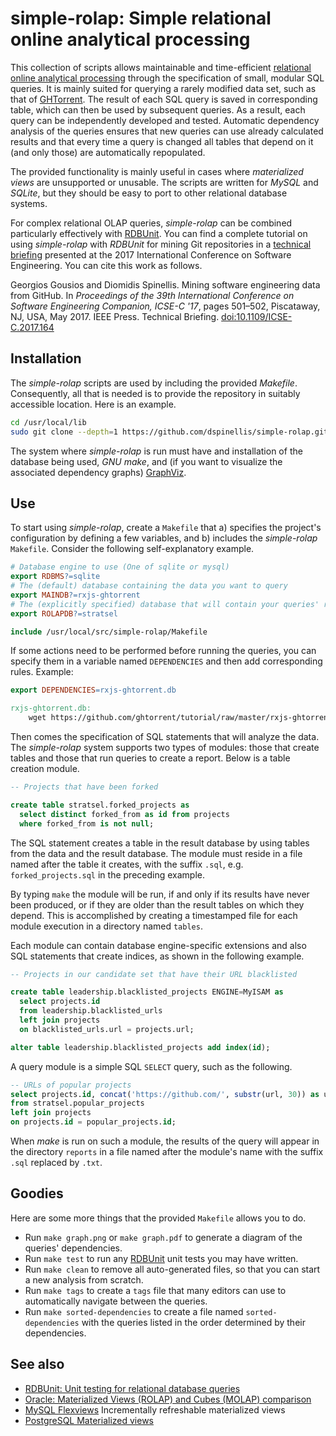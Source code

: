 # simple-rolap: Simple relational online analytical processing

This collection of scripts allows maintainable and time-efficient
[relational online analytical processing](https://en.wikipedia.org/wiki/Online_analytical_processing#Relational_OLAP_.28ROLAP.29) through the
specification of small, modular SQL queries.
It is mainly suited for querying a rarely modified data set,
such as that of [GHTorrent](http://ghtorrent.org/).
The result of each SQL query is saved in corresponding table,
which can then be used by subsequent queries.
As a result, each query can be independently developed and tested.
Automatic dependency analysis of the queries ensures that
new queries can use already calculated results and that every
time a query is changed all tables that depend on it (and only those)
are automatically repopulated.

The provided functionality is mainly useful in cases where *materialized views*
are unsupported or unusable.
The scripts are written for *MySQL* and *SQLite*,
but they should be easy to port to other relational database systems.

For complex relational OLAP queries, *simple-rolap* can be combined particularly
effectively with [RDBUnit](https://github.com/dspinellis/rdbunit).
You can find a complete tutorial on using *simple-rolap* with *RDBUnit*
for mining Git repositories in a
[technical briefing](https://www.spinellis.gr/git-mine-briefing/)
presented at the 2017 International Conference on Software Engineering.
You can cite this work as follows.

Georgios Gousios and Diomidis Spinellis. Mining software engineering data from GitHub. In *Proceedings of the 39th International Conference on Software Engineering Companion, ICSE-C '17*, pages 501–502, Piscataway, NJ, USA, May 2017. IEEE Press. Technical Briefing. [doi:10.1109/ICSE-C.2017.164](https://dx.doi.org/10.1109%2FICSE-C.2017.164)

## Installation
The *simple-rolap* scripts are used by including the provided *Makefile*.
Consequently, all that is needed is to provide the repository in suitably
accessible location.
Here is an example.
```sh
cd /usr/local/lib
sudo git clone --depth=1 https://github.com/dspinellis/simple-rolap.git
```

The system where *simple-rolap* is run must have and installation of the
database being used, *GNU make*,
and (if you want to visualize the associated dependency graphs)
[GraphViz](http://graphviz.org/).

## Use
To start using *simple-rolap*, create a `Makefile` that
a) specifies the project's configuration by defining a few variables,
and b) includes the *simple-rolap* `Makefile`.
Consider the following self-explanatory example.
```Makefile
# Database engine to use (One of sqlite or mysql)
export RDBMS?=sqlite
# The (default) database containing the data you want to query
export MAINDB?=rxjs-ghtorrent
# The (explicitly specified) database that will contain your queries' results
export ROLAPDB?=stratsel

include /usr/local/src/simple-rolap/Makefile
```

If some actions need to be performed before running the queries,
you can specify them in a variable named `DEPENDENCIES` and then
add corresponding rules.
Example:
```Makefile
export DEPENDENCIES=rxjs-ghtorrent.db

rxjs-ghtorrent.db:
	wget https://github.com/ghtorrent/tutorial/raw/master/rxjs-ghtorrent.db
```

Then comes the specification of SQL statements that will analyze the data.
The *simple-rolap* system supports two types of modules:
those that create tables and those that run queries to create a report.
Below is a table creation module.

```sql
-- Projects that have been forked

create table stratsel.forked_projects as
  select distinct forked_from as id from projects
  where forked_from is not null;
```

The SQL statement creates a table in the result database by using tables
from the data and the result database.
The module must reside in a file named after the table it creates,
with the suffix `.sql`, e.g. `forked_projects.sql` in the preceding example.

By typing `make` the module will be run, if and only if its results have never
been produced, or if they are older than the result tables on which they
depend.
This is accomplished by creating a timestamped file for each module
execution in a directory named `tables`.

Each module can contain database engine-specific extensions and also SQL
statements that create indices, as shown in the following example.
```sql
-- Projects in our candidate set that have their URL blacklisted

create table leadership.blacklisted_projects ENGINE=MyISAM as
  select projects.id
  from leadership.blacklisted_urls
  left join projects
  on blacklisted_urls.url = projects.url;

alter table leadership.blacklisted_projects add index(id);
```

A query module is a simple SQL `SELECT` query, such as the following.
```sql
-- URLs of popular projects
select projects.id, concat('https://github.com/', substr(url, 30)) as url
from stratsel.popular_projects
left join projects
on projects.id = popular_projects.id;
```

When *make* is run on such a module, the results of the query will
appear in the directory `reports` in a file named after the module's name
with the suffix `.sql` replaced by `.txt`.

## Goodies
Here are some more things that the provided `Makefile` allows you to do.

* Run `make graph.png` or `make graph.pdf` to generate a diagram of the
queries' dependencies.
* Run `make test` to run any [RDBUnit](https://github.com/dspinellis/rdbunit)
unit tests you may have written.
* Run `make clean` to remove all auto-generated files, so that you can
start a new analysis from scratch.
* Run `make tags` to create a `tags` file that many editors can use
to automatically navigate between the queries.
* Run `make sorted-dependencies` to create a file named `sorted-dependencies`
with the queries listed in the order determined by their dependencies.

## See also
* [RDBUnit: Unit testing for relational database queries](https://github.com/dspinellis/rdbunit)
* [Oracle: Materialized Views (ROLAP) and Cubes (MOLAP) comparison](http://gerardnico.com/wiki/database/oracle/pre_compute_operations)
* [MySQL Flexviews](https://github.com/greenlion/swanhart-tools) Incrementally refreshable materialized views
* [PostgreSQL Materialized views](https://wiki.postgresql.org/wiki/Materialized_Views)
